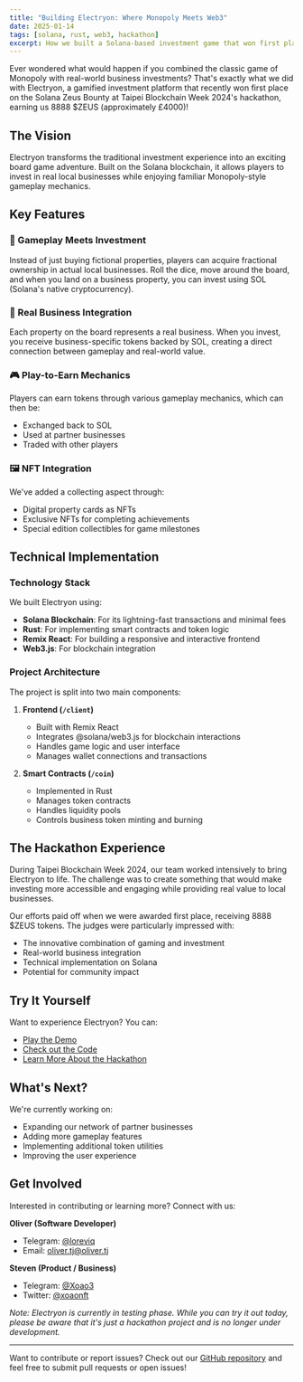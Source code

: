 ```yaml
---
title: "Building Electryon: Where Monopoly Meets Web3"
date: 2025-01-14
tags: [solana, rust, web3, hackathon]
excerpt: How we built a Solana-based investment game that won first place at Taipei Blockchain Week 2024
---
```


Ever wondered what would happen if you combined the classic game of Monopoly with real-world business investments? That's exactly what we did with Electryon, a gamified investment platform that recently won first place on the Solana Zeus Bounty at Taipei Blockchain Week 2024's hackathon, earning us 8888 $ZEUS (approximately £4000)!

## The Vision

Electryon transforms the traditional investment experience into an exciting board game adventure. Built on the Solana blockchain, it allows players to invest in real local businesses while enjoying familiar Monopoly-style gameplay mechanics.

## Key Features

### 🎲 Gameplay Meets Investment
Instead of just buying fictional properties, players can acquire fractional ownership in actual local businesses. Roll the dice, move around the board, and when you land on a business property, you can invest using SOL (Solana's native cryptocurrency).

### 🏪 Real Business Integration
Each property on the board represents a real business. When you invest, you receive business-specific tokens backed by SOL, creating a direct connection between gameplay and real-world value.

### 🎮 Play-to-Earn Mechanics
Players can earn tokens through various gameplay mechanics, which can then be:
- Exchanged back to SOL
- Used at partner businesses
- Traded with other players

### 🖼️ NFT Integration
We've added a collecting aspect through:
- Digital property cards as NFTs
- Exclusive NFTs for completing achievements
- Special edition collectibles for game milestones

## Technical Implementation

### Technology Stack
We built Electryon using:
- **Solana Blockchain**: For its lightning-fast transactions and minimal fees
- **Rust**: For implementing smart contracts and token logic
- **Remix React**: For building a responsive and interactive frontend
- **Web3.js**: For blockchain integration

### Project Architecture
The project is split into two main components:

1. **Frontend (`/client`)**
   - Built with Remix React
   - Integrates @solana/web3.js for blockchain interactions
   - Handles game logic and user interface
   - Manages wallet connections and transactions

2. **Smart Contracts (`/coin`)**
   - Implemented in Rust
   - Manages token contracts
   - Handles liquidity pools
   - Controls business token minting and burning

## The Hackathon Experience

During Taipei Blockchain Week 2024, our team worked intensively to bring Electryon to life. The challenge was to create something that would make investing more accessible and engaging while providing real value to local businesses.

Our efforts paid off when we were awarded first place, receiving 8888 $ZEUS tokens. The judges were particularly impressed with:
- The innovative combination of gaming and investment
- Real-world business integration
- Technical implementation on Solana
- Potential for community impact

## Try It Yourself

Want to experience Electryon? You can:
- [Play the Demo](https://electryon-six.vercel.app/)
- [Check out the Code](https://github.com/LoreviQ/electryon)
- [Learn More About the Hackathon](https://earn.superteam.fun/listing/virtual-hackathon-bonus-bounty-tbw-2024/)

## What's Next?

We're currently working on:
- Expanding our network of partner businesses
- Adding more gameplay features
- Implementing additional token utilities
- Improving the user experience

## Get Involved

Interested in contributing or learning more? Connect with us:

**Oliver (Software Developer)**
- Telegram: [@loreviq](https://t.me/loreviq)
- Email: oliver.tj@oliver.tj

**Steven (Product / Business)**
- Telegram: [@Xoao3](https://t.me/Xoao3)
- Twitter: [@xoaonft](https://twitter.com/xoaonft)

*Note: Electryon is currently in testing phase. While you can try it out today, please be aware that it's just a hackathon project and is no longer under development.*

---

Want to contribute or report issues? Check out our [GitHub repository](https://github.com/LoreviQ/electryon) and feel free to submit pull requests or open issues!
